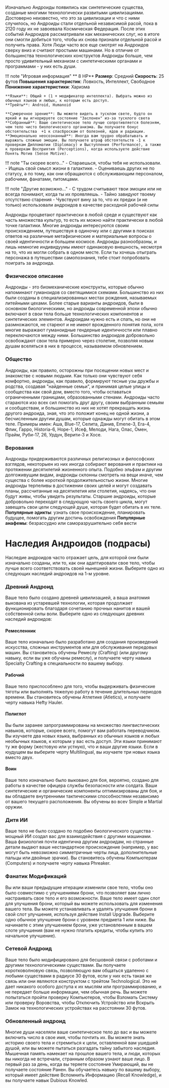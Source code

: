 Изначально Андроиды появились как синтетические существа, созданые многими технологически развитыми цивилизациями. Достоверно неизвестно, что это за цивилизации и что с ними случилось, но Андроиды стали отдельной независимой расой, пока в 2120 году их не завоевала Космическая Федерация. После этих событий Андроидов рассматривали как механических слуг, но в итоге они смогли добиться того, чтобы их снова признали отдельной расой и получить права. Хотя Люди часто все еще смотрят на Андроидов сверху вниз и считают простыми машинами. Но в отличие от большинства технологических конструктов Андроиды больше, чем просто удивительный механизм с синтетическими органами и программами - у них есть души.

!!! note "Игровая информация"
   ** 8 HP**
    **Размер**: Средний
    **Скорость**: 25 футов
    **Повышения характеристик**: Ловкость, Интеллект, Свободное
    **Понижение характеристики**: Харизма

    **Языки**: Общий + (1 + модификатор интеллекта). Выбрать можно из обычных языков и любых, к которым есть доступ.
    **Трейты**: Android, Humanoid

    **Сумеречное зрение**: Вы можете видеть в тусклом свете, будто он яркий и вы игнорируете состояние "Заслонен" из-за тусклого света
    **Собранный**: Ваше синтетическое тело лучше сопротивляется болезням, чем тело чисто биологического организма. Вы получаете бонус обстоятельства  +1 к спасброскам от болезней, ядов и радиации. 
    **Эмоционально неосознанный**: Иногда вам трудно обрабатывать и выражать сложные эмоции. Вы получаете штраф обстоятельств -1 к проверкам Дипломатии (Diplomacy) и Выступления (Performance), а также к проверкам Восприятия (Perceptions), когда используете действие Понять Мотив (Sense Motive).



!!! note "Ты скорее всего..."
    - Стараешься, чтобы тебя не использовали.
    - Ищешь свой смысл жизни в галактике.
    - Оцениваешь других не по статусу, а по тому, как они обращаются с обслуживающим персоналом, рабочими, фанатами, питомцами.

!!! note "Другие возможно..."
    - С трудом считывают твои эмоции или не всегда понимают, когда ты их проявляешь.
    - Тайно завидуют твоему отсутствию старения
    - Чувствуют вину за то, что их предки (и не только) использовали андроидов в качестве расходной рабочей силы

Андроиды процветают практически в любой среде и существуют как часть множества культур, то есть их можно найти практически в любой точке галактики. Многие андроиды интересуются своим происхождением, путешествуя в одиночку или с другими в поисках ответов на различные метафизические и материальные вопросы о своей идентичности и большем космосе. Андроиды разнообразны, и лишь немногие индивидуумы имеют одинаковую внешность, несмотря на то, что их могли собрать в одном месте.
Если ты хочешь отыграть персонажа в путешествии самопознания, тебе стоит попробовать поиграть за андроида.


### Физическое описание
Андроиды - это биомеханические конструкты, которые обычно напоминают гуманоидов со светящимися схемами. Большинство из них были созданы в специализированных местах рождения, называемых литейными цехами. Более старые варианты андроидов, были в основном биологическими, но андроиды современной эпохи обычно включают в свои тела больше технологических компонентов и синтетических элементов. Андроидам нужно есть и спать, но они не размножаются, не стареют и не имеют врожденного понятия пола, хотя многие
выражают гуманоидные гендерные идентичности или плавно переключаются между ними. Большинство андроидов добровольно освобождают свои тела примерно через столетие, позволяя новым душам вселяться в них в процессе, называемом обновлением.

### Общество
Андроиды, как правило, осторожны при посещении новых мест и знакомстве с новыми людьми. Как только они чувствуют себя комфортно, андроиды, как правило, формируют тесные узы дружбы и родства, создавая "найденные семьи", и принимая целые улицы и сообщества как свой дом, вместо того, чтобы оставаться ограниченными границами, образованными стенами. Андроиды часто стараются изо всех сил помогать друг другу, своим выбранным семьям и сообществам, и большинство из них не хотят прекращать жизнь другого андроида, зная, что это положит конец не одной жизни, а бесчисленным другим душам, которые однажды могут обитать в этом теле.
Примеры имен: Аша, Blue-17, Селита, Данив, Emene-3, Era-4, Флик, Гарро, Historia-6, Hope-1, Исеф, Мелоди, Нага, Олас, Омен, Прайм, Руби-17, 26, Урдун, Верити-3 и Хосе.

### Верования
Андроиды придерживаются различных религиозных и философских взглядов, некоторыен из них иногда собирают верования и практики на протяжении десятилетий жизненного опыта. Подобно эльфам и другим долгоживущим видам, андроиды склонны смотреть на вещи иначе, чем существа с более короткой продолжительностью жизни. Многие андроиды терпеливы в достижении своих целей и могут создавать планы, рассчитанные на десятилетия или столетия, надеясь, что они будут живы, чтобы увидеть результаты. Старшие андроиды, которые добровольно
переходят в следующую часть своего цикла, могут завещать свои цели следующей душе, которая будет обитать в их теле.
**Популярные эдикты**: узнать свое происхождение, планировать будущее,
помогать другим достичь освобождения
**Популярные анафемы**: безрассудно или саморазрушительно
себя вести

# Наследия Андроидов (подрасы)
Наследие андроидов часто отражает цель, для которой они были изначально созданы, или то, как они адаптировали свое тело, чтобы лучше всего соответствовать своей нынешней жизни. Выберите одно из следующих наследий андроидов на 1-м уровне.

### Древний Андроид
Ваше тело было создано древней цивилизацией, а ваша анатомия выкована из устаревшей технологии, которая продолжает функционировать благодаря сочетанию прочных нанитов и вашей собственной силы воли. Выберите одно из следующих древних наследий андроидов:

#### Ремесленник 
Ваше тело изначально было разработано для создания произведений искусства, сложных инструментов или для обслуживания передовых машин. Вы становитесь обучены Ремеслу (Crafting) (или другому навыку, если вы уже обучаны ремеслу), и получаете черту навыка Specialty
Crafting в специальности по вашему выбору.

#### Рабочий
Ваше тело приспособлено для того, чтобы выдерживать физические тяготы или выполнять тяжелую работу в течение длительных периодов времени. Вы становитесь обучены Атлетике (Atletics), и получаете черту навыка Hefty Hauler.

#### Полиглот
Вы были заранее запрограммированы на множество лингвистических навыков, которые, скорее всего, помогут вам работать переводчиком. Вы изучаете два новых языка, выбранных из обычных языков и любых необычных языков, к которым у вас есть доступ. Эти языки принимают ту же форму (жестовую или устную), что и ваши другие языки. Если в юудущем вы выберите черту Multilingual, вы изучаете три новых языка вместо двух.

#### Воин
Ваше тело изначально было выковано для боя, вероятно, создано для работы в качестве офицера службы безопасности или солдата. Ваши синтетические и органические компоненты оптимизированы для боя, и вы обладаете внутренними тактическими способностями независимо от вашего текущего расположения. Вы обучены во всеv Simple и Martial оружии.

### Дитя ИИ
Ваше тело не было создано по подобию биологического существа - мощный ИИ создал вас для взаимодействия с другими машинами. Ваша физиология почти идентична другим андроидам, но странные детали выдают ваше нестандартное происхождение (например, у вас могут быть невозможно симметричные черты лица, дополнительные пальцы или двойные зрачки). Вы становитесь обучены Компьютерам (Computers) и получаете черту навыка Phreaker.

### Фанатик Модификаций
Вы или ваши предыдущие итерации изменили свое тело, чтобы оно было совместимо с улучшениями брони, что позволяет вам лично настраивать свое тело и его возможности. Ваше тело имеет один слот для улучшения брони, который вы можете использовать для изменения вашего тела. Вы можете устанавливать и удалять улучшения брони в свой слот улучшения, используя действие Install Upgrade. Выберите одно обычное улучшение брони с уровнем предмета 1 или ниже. Вы начинаете с этим улучшением брони, уже установленным в вашем слоте улучшения (вам не нужно платить кредиты, чтобы купить это начальное улучшение).

### Сетевой Андроид
Ваше тело было модифицировано для бесшовной связи с роботами и другими технологическими существами. Вы получаете коротковолновую связь, позволяющую вам общаться удаленно с любыми существами в радиусе 30 футов, если у них есть такая же связь или они являются конструктом с трейтом Technological. Это не дает никакого особого доступа к их мыслям или программированию, и не передает больше информации, чем обычная речь. Вы можете попытаться пройти проверку Компьютеров, чтобы Взломать Систему или проверку Воровства, чтобы Отключить Устройство или Вскрыть Замок на технологических устройствах на расстоянии 30 футов.

### Обновленный андроид
Многие души населяли ваше синтетическое тело до вас и вы можете включить число в свое имя, чтобы почтить их. Вы можете знать историю своего тела и стремиться к цели, оставленной вам ушедшей душой, или вы можете пытаться разгадать тайну забытого наследия. Мышечная память намекает на прошлое вашего тела, и люди, которых вы никогда не встречали, странным образом узнают ваше лицо. В первый раз за день, когда вы теряете состояние Умирающий, вы не получаете состояние Ранен. Вы обучаетесь навыку по вашему выбору, который имеет действие Вспомнить Информацию (Recall Knowledge), и вы получаете навык Dubious Knowled.